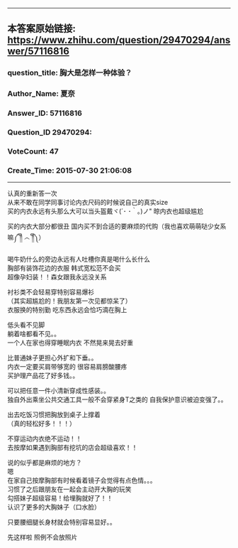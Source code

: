 ----------------------------------------
## 本答案原始链接: https://www.zhihu.com/question/29470294/answer/57116816
### question_title: 胸大是怎样一种体验？
### Author_Name: 夏奈
### Answer_ID: 57116816
### Question_ID 29470294: 
### VoteCount: 47
### Create_Time: 2015-07-30 21:06:08
----------------------------------------
认真的重新答一次  
从来不敢在同学同事讨论内衣尺码的时候说自己的真实size  
买的内衣永远有头那么大可以当头盔戴ヾ(´･ ･｀｡)ノ" 晾内衣也超级尴尬  
  
买的内衣大部分都很丑 国内买不到合适的要麻烦的代购（我也喜欢萌萌哒少女系嘛༼ ༎ຶ ෴ ༎ຶ༽）  
  
喝牛奶什么的旁边永远有人吐槽你真是喝什么长什么  
胸部有装饰花边的衣服 韩式宽松范不会买  
超像孕妇装！！森女跟我永远没关系  
  
衬衫类不会轻易穿特别容易爆衫  
（其实超尴尬的！我朋友第一次见都惊呆了）  
衣服换的特别勤 吃东西永远会恰巧滴在胸上  
  
低头看不见脚  
躺着啥都看不见。。  
一个人在家也得穿睡眠内衣 不然晃来晃去好重  
  
比普通妹子更担心外扩和下垂。。  
内衣一定要买肩带够宽的 很容易肩膀酸腰疼  
买护理产品花了好多钱。。  
  
可以把任意一件小清新穿成性感装。。  
独自外出乘坐公共交通工具一般不会穿紧身T之类的 自我保护意识被迫变强了。。  
  
出去吃饭习惯把胸放到桌子上撑着  
（真的轻松好多！！！）  
  
不穿运动内衣绝不运动！！  
去按摩如果遇到胸部有挖坑的店会超级喜欢！！  
  
说的似乎都是麻烦的地方？  
嗯  
在家自己按摩胸部有时候看着镜子会觉得有点色情。。。  
习惯了之后跟朋友在一起会主动开大胸的玩笑  
勾搭妹子超级容易！给埋胸就好了！！  
认识了更多的大胸妹子（口水脸）  
  
只要腰细腿长身材就会特别容易显好。。  
  
先这样啦 照例不会放照片

